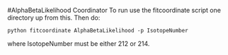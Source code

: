 #AlphaBetaLikelihood Coordinator
To run use the fitcoordinate script one directory up from this. Then do:

    python fitcoordinate AlphaBetaLikelihood -p IsotopeNumber

where IsotopeNumber must be either 212 or 214.
